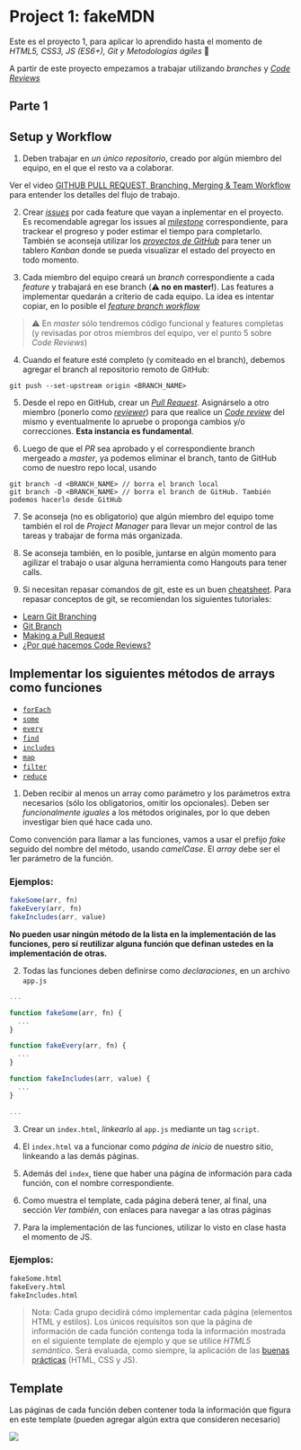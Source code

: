 # Project 1: fakeMDN

Este es el proyecto 1, para aplicar lo aprendido hasta el momento de _HTML5, CSS3, JS (ES6+), Git y Metodologías ágiles_ :rocket:

A partir de este proyecto empezamos a trabajar utilizando _branches_ y [_Code Reviews_](https://www.freecodecamp.org/news/code-review-the-ultimate-guide-aa45c358bbf5/)

## Parte 1

## Setup y Workflow

1) Deben trabajar en _un único repositorio_, creado por algún miembro del equipo, en el que el resto va a colaborar. 

Ver el video [GITHUB PULL REQUEST, Branching, Merging & Team Workflow
](https://www.youtube.com/watch?v=oFYyTZwMyAg) para entender los detalles del flujo de trabajo.

2) Crear [_issues_](https://help.github.com/en/articles/about-issues) por cada feature que vayan a inplementar en el proyecto. Es recomendable agregar los issues al [_milestone_](https://help.github.com/en/articles/about-milestones) correspondiente, para trackear el progreso y poder estimar el tiempo para completarlo. También se aconseja utilizar los [_proyectos de GitHub_](https://help.github.com/en/articles/about-project-boards) para tener un tablero _Kanban_ donde se pueda visualizar el estado del proyecto en todo momento.

3) Cada miembro del equipo creará un _branch_ correspondiente a cada _feature_ y trabajará en ese branch (**:warning: no en master!**). Las features a implementar quedarán a criterio de cada equipo. La idea es intentar copiar, en lo posible el [_feature branch workflow_](https://www.atlassian.com/git/tutorials/comparing-workflows/feature-branch-workflow)

> :warning: En _master_ sólo tendremos código funcional y features completas (y revisadas por otros miembros del equipo, ver el punto 5 sobre _Code Reviews_)

4) Cuando el feature esté completo (y comiteado en el branch), debemos agregar el branch al repositorio remoto de GitHub: 

```git
git push --set-upstream origin <BRANCH_NAME>
```

5) Desde el repo en GitHub, crear un [_Pull Request_](https://help.github.com/en/articles/about-pull-requests). Asignárselo a otro miembro (ponerlo como [_reviewer_](https://help.github.com/en/articles/about-pull-request-reviews)) para que realice un [_Code review_](https://www.atlassian.com/agile/software-development/code-reviews) del mismo y eventualmente lo apruebe o proponga cambios y/o correcciones. **Esta instancia es fundamental**.

6) Luego de que el _PR_ sea aprobado y el correspondiente branch mergeado a _master_, ya podemos eliminar el branch, tanto de GitHub como de nuestro repo local, usando 

```git
git branch -d <BRANCH_NAME> // borra el branch local
git branch -D <BRANCH_NAME> // borra el branch de GitHub. También podemos hacerlo desde GitHub
```

7) Se aconseja (no es obligatorio) que algún miembro del equipo tome también el rol de _Project Manager_ para llevar un mejor control de las tareas y trabajar de forma más organizada.

8) Se aconseja también, en lo posible, juntarse en algún momento para agilizar el trabajo o usar alguna herramienta como Hangouts para tener calls.

9) Si necesitan repasar comandos de git, este es un buen [cheatsheet](https://github.com/joshnh/Git-Commands). Para repasar conceptos de git, se recomiendan los siguientes tutoriales:

- [Learn Git Branching](https://learngitbranching.js.org/)
- [Git Branch](https://www.atlassian.com/git/tutorials/using-branches)
- [Making a Pull Request](https://www.atlassian.com/git/tutorials/making-a-pull-request)
- [¿Por qué hacemos Code Reviews?](https://www.atlassian.com/agile/software-development/code-reviews)

## Implementar los siguientes métodos de arrays como funciones 

- [`forEach`](https://developer.mozilla.org/en-US/docs/Web/JavaScript/Reference/Global_Objects/Array/forEach)
- [`some`](https://developer.mozilla.org/en-US/docs/Web/JavaScript/Reference/Global_Objects/Array/some)
- [`every`](https://developer.mozilla.org/en-US/docs/Web/JavaScript/Reference/Global_Objects/Array/every)
- [`find`](https://developer.mozilla.org/en-US/docs/Web/JavaScript/Reference/Global_Objects/Array/find)
- [`includes`](https://developer.mozilla.org/en-US/docs/Web/JavaScript/Reference/Global_Objects/Array/includes)
- [`map`](https://developer.mozilla.org/en-US/docs/Web/JavaScript/Reference/Global_Objects/Array/map)
- [`filter`](https://developer.mozilla.org/en-US/docs/Web/JavaScript/Reference/Global_Objects/Array/filter)
- [`reduce`](https://developer.mozilla.org/en-US/docs/Web/JavaScript/Reference/Global_Objects/Array/reduce)

1) Deben recibir al menos un array como parámetro y los parámetros extra necesarios (sólo los obligatorios, omitir los opcionales). Deben ser _funcionalmente iguales_ a los métodos originales, por lo que deben investigar bien qué hace cada uno.

Como convención para llamar a las funciones, vamos a usar el prefijo _fake_ seguido del nombre del método, usando _camelCase_. El _array_ debe ser el 1er parámetro de la función.

### Ejemplos: 

```js
fakeSome(arr, fn)
fakeEvery(arr, fn)
fakeIncludes(arr, value)
```

**No pueden usar ningún método de la lista en la implementación de las funciones, pero sí reutilizar alguna función que definan ustedes en la implementación de otras.**

2) Todas las funciones deben definirse como _declaraciones_, en un archivo `app.js`

```js
...

function fakeSome(arr, fn) {
  ...
}

function fakeEvery(arr, fn) {
  ...
}

function fakeIncludes(arr, value) {
  ...
}

...
```

3) Crear un `index.html`, _linkearlo_ al `app.js` mediante un tag `script`.

4) El `index.html` va a funcionar como _página de inicio_ de nuestro sitio, linkeando a las demás páginas. 

5) Además del `index`, tiene que haber una página de información para cada función, con el nombre correspondiente.

6) Como muestra el template, cada página deberá tener, al final, una sección _Ver también_, con enlaces para navegar a las otras páginas

7) Para la implementación de las funciones, utilizar lo visto en clase hasta el momento de JS.

### Ejemplos: 

```html
fakeSome.html
fakeEvery.html
fakeIncludes.html
```

> Nota: Cada grupo decidirá cómo implementar cada página (elementos HTML y estilos). Los únicos requisitos son que la página de información de cada función contenga toda la información mostrada en el siguiente template de ejemplo y que se utilice _HTML5 semántico_. Será evaluada, como siempre, la aplicación de las [buenas prácticas](http://undefinedschool.io/best-practices/) (HTML, CSS y JS).

## Template

Las páginas de cada función deben contener toda la información que figura en este template (pueden agregar algún extra que consideren necesario)

![](https://i.imgur.com/iYHD9vs.png)
